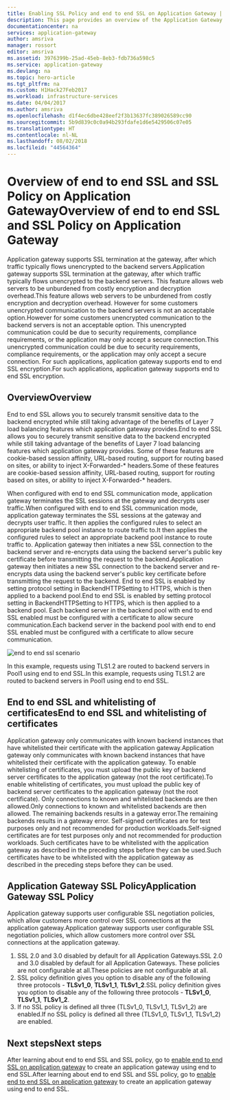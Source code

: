 ```yaml
---
title: Enabling SSL Policy and end to end SSL on Application Gateway | Microsoft Docs
description: This page provides an overview of the Application Gateway end to end SSL support.
documentationcenter: na
services: application-gateway
author: amsriva
manager: rossort
editor: amsriva
ms.assetid: 3976399b-25ad-45eb-8eb3-fdb736a598c5
ms.service: application-gateway
ms.devlang: na
ms.topic: hero-article
ms.tgt_pltfrm: na
ms.custom: H1Hack27Feb2017
ms.workload: infrastructure-services
ms.date: 04/04/2017
ms.author: amsriva
ms.openlocfilehash: d1f4ec6dbe428eef2f3b13637fc389026589cc90
ms.sourcegitcommit: 5b9d839c0c0a94b293fdafe1d6e5429506c07e05
ms.translationtype: HT
ms.contentlocale: nl-NL
ms.lasthandoff: 08/02/2018
ms.locfileid: "44564364"
---
```

# <a name="overview-of-end-to-end-ssl-and-ssl-policy-on-application-gateway"></a><span data-ttu-id="0fa58-103">Overview of end to end SSL and SSL Policy on Application Gateway</span><span class="sxs-lookup"><span data-stu-id="0fa58-103">Overview of end to end SSL and SSL Policy on Application Gateway</span></span>

<span data-ttu-id="0fa58-104">Application gateway supports SSL termination at the gateway, after which traffic typically flows unencrypted to the backend servers.</span><span class="sxs-lookup"><span data-stu-id="0fa58-104">Application gateway supports SSL termination at the gateway, after which traffic typically flows unencrypted to the backend servers.</span></span> <span data-ttu-id="0fa58-105">This feature allows web servers to be unburdened from costly encryption and decryption overhead.</span><span class="sxs-lookup"><span data-stu-id="0fa58-105">This feature allows web servers to be unburdened from costly encryption and decryption overhead.</span></span> <span data-ttu-id="0fa58-106">However for some customers unencrypted communication to the backend servers is not an acceptable option.</span><span class="sxs-lookup"><span data-stu-id="0fa58-106">However for some customers unencrypted communication to the backend servers is not an acceptable option.</span></span> <span data-ttu-id="0fa58-107">This unencrypted communication could be due to security requirements, compliance requirements, or the application may only accept a secure connection.</span><span class="sxs-lookup"><span data-stu-id="0fa58-107">This unencrypted communication could be due to security requirements, compliance requirements, or the application may only accept a secure connection.</span></span> <span data-ttu-id="0fa58-108">For such applications, application gateway supports end to end SSL encryption.</span><span class="sxs-lookup"><span data-stu-id="0fa58-108">For such applications, application gateway supports end to end SSL encryption.</span></span>

## <a name="overview"></a><span data-ttu-id="0fa58-109">Overview</span><span class="sxs-lookup"><span data-stu-id="0fa58-109">Overview</span></span>

<span data-ttu-id="0fa58-110">End to end SSL allows you to securely transmit sensitive data to the backend encrypted while still taking advantage of the benefits of Layer 7 load balancing features which application gateway provides.</span><span class="sxs-lookup"><span data-stu-id="0fa58-110">End to end SSL allows you to securely transmit sensitive data to the backend encrypted while still taking advantage of the benefits of Layer 7 load balancing features which application gateway provides.</span></span> <span data-ttu-id="0fa58-111">Some of these features are cookie-based session affinity, URL-based routing, support for routing based on sites, or ability to inject X-Forwarded-\* headers.</span><span class="sxs-lookup"><span data-stu-id="0fa58-111">Some of these features are cookie-based session affinity, URL-based routing, support for routing based on sites, or ability to inject X-Forwarded-\* headers.</span></span>

<span data-ttu-id="0fa58-112">When configured with end to end SSL communication mode, application gateway terminates the SSL sessions at the gateway and decrypts user traffic.</span><span class="sxs-lookup"><span data-stu-id="0fa58-112">When configured with end to end SSL communication mode, application gateway terminates the SSL sessions at the gateway and decrypts user traffic.</span></span> <span data-ttu-id="0fa58-113">It then applies the configured rules to select an appropriate backend pool instance to route traffic to.</span><span class="sxs-lookup"><span data-stu-id="0fa58-113">It then applies the configured rules to select an appropriate backend pool instance to route traffic to.</span></span> <span data-ttu-id="0fa58-114">Application gateway then initiates a new SSL connection to the backend server and re-encrypts data using the backend server's public key certificate before transmitting the request to the backend.</span><span class="sxs-lookup"><span data-stu-id="0fa58-114">Application gateway then initiates a new SSL connection to the backend server and re-encrypts data using the backend server's public key certificate before transmitting the request to the backend.</span></span> <span data-ttu-id="0fa58-115">End to end SSL is enabled by setting protocol setting in BackendHTTPSetting to HTTPS, which is then applied to a backend pool.</span><span class="sxs-lookup"><span data-stu-id="0fa58-115">End to end SSL is enabled by setting protocol setting in BackendHTTPSetting to HTTPS, which is then applied to a backend pool.</span></span> <span data-ttu-id="0fa58-116">Each backend server in the backend pool with end to end SSL enabled must be configured with a certificate to allow secure communication.</span><span class="sxs-lookup"><span data-stu-id="0fa58-116">Each backend server in the backend pool with end to end SSL enabled must be configured with a certificate to allow secure communication.</span></span>

![end to end ssl scenario][1]

<span data-ttu-id="0fa58-118">In this example, requests using TLS1.2 are routed to backend servers in Pool1 using end to end SSL.</span><span class="sxs-lookup"><span data-stu-id="0fa58-118">In this example, requests using TLS1.2 are routed to backend servers in Pool1 using end to end SSL.</span></span>

## <a name="end-to-end-ssl-and-whitelisting-of-certificates"></a><span data-ttu-id="0fa58-119">End to end SSL and whitelisting of certificates</span><span class="sxs-lookup"><span data-stu-id="0fa58-119">End to end SSL and whitelisting of certificates</span></span>

<span data-ttu-id="0fa58-120">Application gateway only communicates with known backend instances that have whitelisted their certificate with the application gateway.</span><span class="sxs-lookup"><span data-stu-id="0fa58-120">Application gateway only communicates with known backend instances that have whitelisted their certificate with the application gateway.</span></span> <span data-ttu-id="0fa58-121">To enable whitelisting of certificates, you must upload the public key of backend server certificates to the application gateway (not the root certificate).</span><span class="sxs-lookup"><span data-stu-id="0fa58-121">To enable whitelisting of certificates, you must upload the public key of backend server certificates to the application gateway (not the root certificate).</span></span> <span data-ttu-id="0fa58-122">Only connections to known and whitelisted backends are then allowed.</span><span class="sxs-lookup"><span data-stu-id="0fa58-122">Only connections to known and whitelisted backends are then allowed.</span></span> <span data-ttu-id="0fa58-123">The remaining backends results in a gateway error.</span><span class="sxs-lookup"><span data-stu-id="0fa58-123">The remaining backends results in a gateway error.</span></span> <span data-ttu-id="0fa58-124">Self-signed certificates are for test purposes only and not recommended for production workloads.</span><span class="sxs-lookup"><span data-stu-id="0fa58-124">Self-signed certificates are for test purposes only and not recommended for production workloads.</span></span> <span data-ttu-id="0fa58-125">Such certificates have to be whitelisted with the application gateway as described in the preceding steps before they can be used.</span><span class="sxs-lookup"><span data-stu-id="0fa58-125">Such certificates have to be whitelisted with the application gateway as described in the preceding steps before they can be used.</span></span>

## <a name="application-gateway-ssl-policy"></a><span data-ttu-id="0fa58-126">Application Gateway SSL Policy</span><span class="sxs-lookup"><span data-stu-id="0fa58-126">Application Gateway SSL Policy</span></span>

<span data-ttu-id="0fa58-127">Application gateway supports user configurable SSL negotiation policies, which allow customers more control over SSL connections at the application gateway.</span><span class="sxs-lookup"><span data-stu-id="0fa58-127">Application gateway supports user configurable SSL negotiation policies, which allow customers more control over SSL connections at the application gateway.</span></span>

1. <span data-ttu-id="0fa58-128">SSL 2.0 and 3.0 disabled by default for all Application Gateways.</span><span class="sxs-lookup"><span data-stu-id="0fa58-128">SSL 2.0 and 3.0 disabled by default for all Application Gateways.</span></span> <span data-ttu-id="0fa58-129">These policies are not configurable at all.</span><span class="sxs-lookup"><span data-stu-id="0fa58-129">These policies are not configurable at all.</span></span>
2. <span data-ttu-id="0fa58-130">SSL policy definition gives you option to disable any of the following three protocols - **TLSv1\_0**, **TLSv1\_1**, **TLSv1\_2**.</span><span class="sxs-lookup"><span data-stu-id="0fa58-130">SSL policy definition gives you option to disable any of the following three protocols - **TLSv1\_0**, **TLSv1\_1**, **TLSv1\_2**.</span></span>
3. <span data-ttu-id="0fa58-131">If no SSL policy is defined all three (TLSv1\_0, TLSv1\_1, TLSv1_2) are enabled.</span><span class="sxs-lookup"><span data-stu-id="0fa58-131">If no SSL policy is defined all three (TLSv1\_0, TLSv1\_1, TLSv1_2) are enabled.</span></span>

## <a name="next-steps"></a><span data-ttu-id="0fa58-132">Next steps</span><span class="sxs-lookup"><span data-stu-id="0fa58-132">Next steps</span></span>

<span data-ttu-id="0fa58-133">After learning about end to end SSL and SSL policy, go to [enable end to end SSL on application gateway](application-gateway-end-to-end-ssl-powershell.md) to create an application gateway using end to end SSL.</span><span class="sxs-lookup"><span data-stu-id="0fa58-133">After learning about end to end SSL and SSL policy, go to [enable end to end SSL on application gateway](application-gateway-end-to-end-ssl-powershell.md) to create an application gateway using end to end SSL.</span></span>

<!--Image references-->

[1]: https://docstestmedia1.blob.core.windows.net/azure-media/articles/application-gateway/media/application-gateway-backend-ssl/scenario.png

